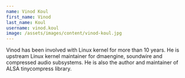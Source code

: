 ```yaml
---
name: Vinod Koul
first_name: Vinod
last_name: Koul
username: vinod.koul
image: /assets/images/content/vinod-koul.jpg
---
```

Vinod has been involved with Linux kernel for more than 10 years. He is upstream Linux kernel maintainer for dmaengine, soundwire and compressed audio subsystems. He is also the author and maintainer of ALSA tinycompress library.